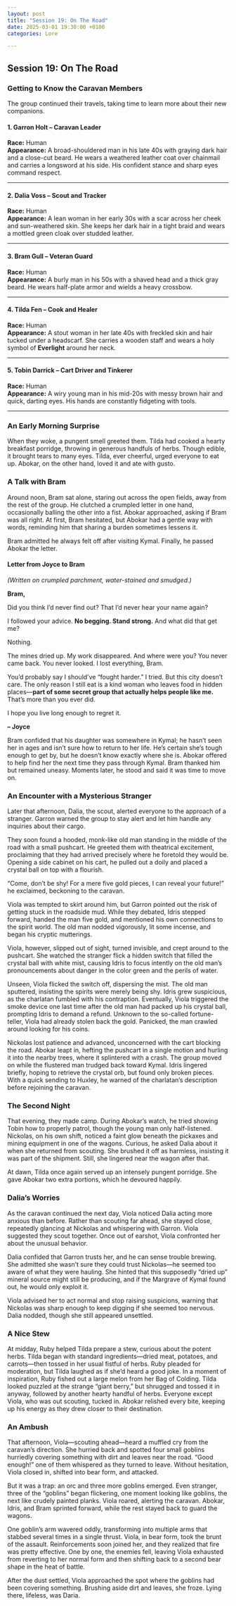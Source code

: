 ```yaml
---
layout: post  
title: "Session 19: On The Road"  
date: 2025-03-01 19:30:00 +0100  
categories: Lore  

---
```


## **Session 19: On The Road**

### **Getting to Know the Caravan Members**

The group continued their travels, taking time to learn more about their new companions.

#### **1. Garron Holt – Caravan Leader**  
**Race:** Human  
**Appearance:** A broad-shouldered man in his late 40s with graying dark hair and a close-cut beard. He wears a weathered leather coat over chainmail and carries a longsword at his side. His confident stance and sharp eyes command respect.

---

#### **2. Dalia Voss – Scout and Tracker**  
**Race:** Human  
**Appearance:** A lean woman in her early 30s with a scar across her cheek and sun-weathered skin. She keeps her dark hair in a tight braid and wears a mottled green cloak over studded leather.

---

#### **3. Bram Gull – Veteran Guard**  
**Race:** Human  
**Appearance:** A burly man in his 50s with a shaved head and a thick gray beard. He wears half-plate armor and wields a heavy crossbow.

---

#### **4. Tilda Fen – Cook and Healer**  
**Race:** Human  
**Appearance:** A stout woman in her late 40s with freckled skin and hair tucked under a headscarf. She carries a wooden staff and wears a holy symbol of **Everlight** around her neck.

---

#### **5. Tobin Darrick – Cart Driver and Tinkerer**  
**Race:** Human  
**Appearance:** A wiry young man in his mid-20s with messy brown hair and quick, darting eyes. His hands are constantly fidgeting with tools.

---

### **An Early Morning Surprise**

When they woke, a pungent smell greeted them. Tilda had cooked a hearty breakfast porridge, throwing in generous handfuls of herbs. Though edible, it brought tears to many eyes. Tilda, ever cheerful, urged everyone to eat up. Abokar, on the other hand, loved it and ate with gusto.

### **A Talk with Bram**

Around noon, Bram sat alone, staring out across the open fields, away from the rest of the group. He clutched a crumpled letter in one hand, occasionally balling the other into a fist. Abokar approached, asking if Bram was all right. At first, Bram hesitated, but Abokar had a gentle way with words, reminding him that sharing a burden sometimes lessens it.

Bram admitted he always felt off after visiting Kymal. Finally, he passed Abokar the letter.

#### **Letter from Joyce to Bram**  
*(Written on crumpled parchment, water-stained and smudged.)*

**Bram,**  

Did you think I’d never find out? That I’d never hear your name again?  

I followed your advice. **No begging. Stand strong.** And what did that get me?  

Nothing.  

The mines dried up. My work disappeared. And where were you? You never came back. You never looked. I lost everything, Bram.  

You’d probably say I should’ve “fought harder.” I tried. But this city doesn’t care. The only reason I still eat is a kind woman who leaves food in hidden places—**part of some secret group that actually helps people like me.** That’s more than you ever did.  

I hope you live long enough to regret it.  

**– Joyce**  

Bram confided that his daughter was somewhere in Kymal; he hasn’t seen her in ages and isn’t sure how to return to her life. He’s certain she’s tough enough to get by, but he doesn’t know exactly where she is. Abokar offered to help find her the next time they pass through Kymal. Bram thanked him but remained uneasy. Moments later, he stood and said it was time to move on.

### **An Encounter with a Mysterious Stranger**

Later that afternoon, Dalia, the scout, alerted everyone to the approach of a stranger. Garron warned the group to stay alert and let him handle any inquiries about their cargo.

They soon found a hooded, monk-like old man standing in the middle of the road with a small pushcart. He greeted them with theatrical excitement, proclaiming that they had arrived precisely where he foretold they would be. Opening a side cabinet on his cart, he pulled out a doily and placed a crystal ball on top with a flourish.

“Come, don’t be shy! For a mere five gold pieces, I can reveal your future!” he exclaimed, beckoning to the caravan.

Viola was tempted to skirt around him, but Garron pointed out the risk of getting stuck in the roadside mud. While they debated, Idris stepped forward, handed the man five gold, and mentioned his own connections to the spirit world. The old man nodded vigorously, lit some incense, and began his cryptic mutterings.

Viola, however, slipped out of sight, turned invisible, and crept around to the pushcart. She watched the stranger flick a hidden switch that filled the crystal ball with white mist, causing Idris to focus intently on the old man’s pronouncements about danger in the color green and the perils of water.

Unseen, Viola flicked the switch off, dispersing the mist. The old man sputtered, insisting the spirits were merely being shy. Idris grew suspicious, as the charlatan fumbled with his contraption. Eventually, Viola triggered the smoke device one last time after the old man had packed up his crystal ball, prompting Idris to demand a refund. Unknown to the so-called fortune-teller, Viola had already stolen back the gold. Panicked, the man crawled around looking for his coins.

Nickolas lost patience and advanced, unconcerned with the cart blocking the road. Abokar leapt in, hefting the pushcart in a single motion and hurling it into the nearby trees, where it splintered with a crash. The group moved on while the flustered man trudged back toward Kymal. Idris lingered briefly, hoping to retrieve the crystal orb, but found only broken pieces. With a quick sending to Huxley, he warned of the charlatan’s description before rejoining the caravan.

### **The Second Night**

That evening, they made camp. During Abokar’s watch, he tried showing Tobin how to properly patrol, though the young man only half-listened. Nickolas, on his own shift, noticed a faint glow beneath the pickaxes and mining equipment in one of the wagons. Curious, he asked Dalia about it when she returned from scouting. She brushed it off as harmless, insisting it was part of the shipment. Still, she lingered near the wagon after that.

At dawn, Tilda once again served up an intensely pungent porridge. She gave Abokar two extra portions, which he devoured happily.

### **Dalia’s Worries**

As the caravan continued the next day, Viola noticed Dalia acting more anxious than before. Rather than scouting far ahead, she stayed close, repeatedly glancing at Nickolas and whispering with Garron. Viola suggested they scout together. Once out of earshot, Viola confronted her about the unusual behavior.

Dalia confided that Garron trusts her, and he can sense trouble brewing. She admitted she wasn’t sure they could trust Nickolas—he seemed too aware of what they were hauling. She hinted that this supposedly “dried up” mineral source might still be producing, and if the Margrave of Kymal found out, he would only exploit it.

Viola advised her to act normal and stop raising suspicions, warning that Nickolas was sharp enough to keep digging if she seemed too nervous. Dalia nodded, though she still appeared unsettled.

### **A Nice Stew**

At midday, Ruby helped Tilda prepare a stew, curious about the potent herbs. Tilda began with standard ingredients—dried meat, potatoes, and carrots—then tossed in her usual fistful of herbs. Ruby pleaded for moderation, but Tilda laughed as if she’d heard a good joke. In a moment of inspiration, Ruby fished out a large melon from her Bag of Colding. Tilda looked puzzled at the strange “giant berry,” but shrugged and tossed it in anyway, followed by another hearty handful of herbs. Everyone except Viola, who was out scouting, tucked in. Abokar relished every bite, keeping up his energy as they drew closer to their destination.

### **An Ambush**

That afternoon, Viola—scouting ahead—heard a muffled cry from the caravan’s direction. She hurried back and spotted four small goblins hurriedly covering something with dirt and leaves near the road. “Good enough!” one of them whispered as they turned to leave. Without hesitation, Viola closed in, shifted into bear form, and attacked.

But it was a trap: an orc and three more goblins emerged. Even stranger, three of the “goblins” began flickering, one moment looking like goblins, the next like crudely painted planks. Viola roared, alerting the caravan. Abokar, Idris, and Bram sprinted forward, while the rest stayed back to guard the wagons.

One goblin’s arm wavered oddly, transforming into multiple arms that stabbed several times in a single thrust. Viola, in bear form, took the brunt of the assault. Reinforcements soon joined her, and they realized that fire was pretty effective. One by one, the enemies fell, leaving Viola exhausted from reverting to her normal form and then shifting back to a second bear shape in the heat of battle.

After the dust settled, Viola approached the spot where the goblins had been covering something. Brushing aside dirt and leaves, she froze. Lying there, lifeless, was Daria.

